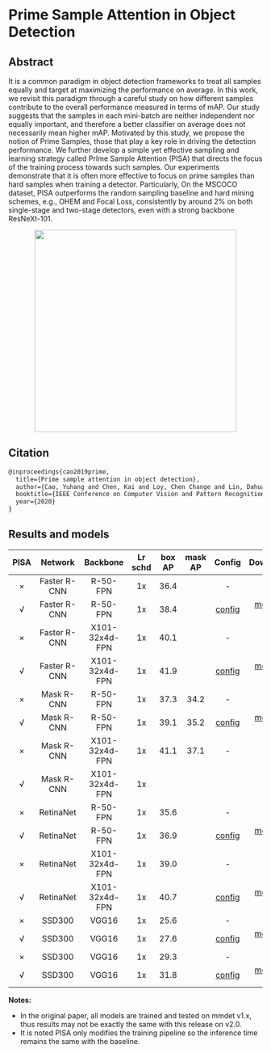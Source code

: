 # Prime Sample Attention in Object Detection

## Abstract

<!-- [ABSTRACT] -->

It is a common paradigm in object detection frameworks to treat all samples equally and target at maximizing the performance on average. In this work, we revisit this paradigm through a careful study on how different samples contribute to the overall performance measured in terms of mAP. Our study suggests that the samples in each mini-batch are neither independent nor equally important, and therefore a better classifier on average does not necessarily mean higher mAP. Motivated by this study, we propose the notion of Prime Samples, those that play a key role in driving the detection performance. We further develop a simple yet effective sampling and learning strategy called PrIme Sample Attention (PISA) that directs the focus of the training process towards such samples. Our experiments demonstrate that it is often more effective to focus on prime samples than hard samples when training a detector. Particularly, On the MSCOCO dataset, PISA outperforms the random sampling baseline and hard mining schemes, e.g., OHEM and Focal Loss, consistently by around 2% on both single-stage and two-stage detectors, even with a strong backbone ResNeXt-101. 

<!-- [IMAGE] -->
<div align=center>
<img src="https://user-images.githubusercontent.com/40661020/143970710-5cfd5960-fcf9-4e32-860a-acd46ce5d274.png" width="400"/>
</div>

<!-- [PAPER_TITLE: Prime sample attention in object detection] -->
<!-- [PAPER_URL: https://arxiv.org/abs/1904.04821] -->

## Citation

<!-- [ALGORITHM] -->

```latex
@inproceedings{cao2019prime,
  title={Prime sample attention in object detection},
  author={Cao, Yuhang and Chen, Kai and Loy, Chen Change and Lin, Dahua},
  booktitle={IEEE Conference on Computer Vision and Pattern Recognition},
  year={2020}
}
```

## Results and models

| PISA  |   Network    |    Backbone    | Lr schd | box AP | mask AP |                                                         Config                                                          |                                                                                                                                                                Download                                                                                                                                                                |
| :---: | :----------: | :------------: | :-----: | :----: | :-----: | :---------------------------------------------------------------------------------------------------------------------: | :------------------------------------------------------------------------------------------------------------------------------------------------------------------------------------------------------------------------------------------------------------------------------------------------------------------------------------: |
|   ×   | Faster R-CNN |    R-50-FPN    |   1x    |  36.4  |         |                                                            -                                                            |
|   √   | Faster R-CNN |    R-50-FPN    |   1x    |  38.4  |         |    [config](https://github.com/open-mmlab/mmdetection/tree/master/configs/pisa/pisa_faster_rcnn_r50_fpn_1x_coco.py)     |               [model](https://download.openmmlab.com/mmdetection/v2.0/pisa/pisa_faster_rcnn_r50_fpn_1x_coco/pisa_faster_rcnn_r50_fpn_1x_coco-dea93523.pth) &#124; [log](https://download.openmmlab.com/mmdetection/v2.0/pisa/pisa_faster_rcnn_r50_fpn_1x_coco/pisa_faster_rcnn_r50_fpn_1x_coco_20200506_185619.log.json)               |
|   ×   | Faster R-CNN | X101-32x4d-FPN |   1x    |  40.1  |         |                                                            -                                                            |
|   √   | Faster R-CNN | X101-32x4d-FPN |   1x    |  41.9  |         | [config](https://github.com/open-mmlab/mmdetection/tree/master/configs/pisa/pisa_faster_rcnn_x101_32x4d_fpn_1x_coco.py) | [model](https://download.openmmlab.com/mmdetection/v2.0/pisa/pisa_faster_rcnn_x101_32x4d_fpn_1x_coco/pisa_faster_rcnn_x101_32x4d_fpn_1x_coco-e4accec4.pth) &#124; [log](https://download.openmmlab.com/mmdetection/v2.0/pisa/pisa_faster_rcnn_x101_32x4d_fpn_1x_coco/pisa_faster_rcnn_x101_32x4d_fpn_1x_coco_20200505_181503.log.json) |
|   ×   | Mask   R-CNN |    R-50-FPN    |   1x    |  37.3  |  34.2   |                                                            -                                                            |
|   √   | Mask   R-CNN |    R-50-FPN    |   1x    |  39.1  |  35.2   |     [config](https://github.com/open-mmlab/mmdetection/tree/master/configs/pisa/pisa_mask_rcnn_r50_fpn_1x_coco.py)      |                   [model](https://download.openmmlab.com/mmdetection/v2.0/pisa/pisa_mask_rcnn_r50_fpn_1x_coco/pisa_mask_rcnn_r50_fpn_1x_coco-dfcedba6.pth) &#124; [log](https://download.openmmlab.com/mmdetection/v2.0/pisa/pisa_mask_rcnn_r50_fpn_1x_coco/pisa_mask_rcnn_r50_fpn_1x_coco_20200508_150500.log.json)                   |
|   ×   | Mask   R-CNN | X101-32x4d-FPN |   1x    |  41.1  |  37.1   |                                                            -                                                            |
|   √   | Mask   R-CNN | X101-32x4d-FPN |   1x    |        |         |                                                                                                                         |
|   ×   |  RetinaNet   |    R-50-FPN    |   1x    |  35.6  |         |                                                            -                                                            |
|   √   |  RetinaNet   |    R-50-FPN    |   1x    |  36.9  |         |     [config](https://github.com/open-mmlab/mmdetection/tree/master/configs/pisa/pisa_retinanet_r50_fpn_1x_coco.py)      |                   [model](https://download.openmmlab.com/mmdetection/v2.0/pisa/pisa_retinanet_r50_fpn_1x_coco/pisa_retinanet_r50_fpn_1x_coco-76409952.pth) &#124; [log](https://download.openmmlab.com/mmdetection/v2.0/pisa/pisa_retinanet_r50_fpn_1x_coco/pisa_retinanet_r50_fpn_1x_coco_20200504_014311.log.json)                   |
|   ×   |  RetinaNet   | X101-32x4d-FPN |   1x    |  39.0  |         |                                                            -                                                            |
|   √   |  RetinaNet   | X101-32x4d-FPN |   1x    |  40.7  |         |  [config](https://github.com/open-mmlab/mmdetection/tree/master/configs/pisa/pisa_retinanet_x101_32x4d_fpn_1x_coco.py)  |     [model](https://download.openmmlab.com/mmdetection/v2.0/pisa/pisa_retinanet_x101_32x4d_fpn_1x_coco/pisa_retinanet_x101_32x4d_fpn_1x_coco-a0c13c73.pth) &#124; [log](https://download.openmmlab.com/mmdetection/v2.0/pisa/pisa_retinanet_x101_32x4d_fpn_1x_coco/pisa_retinanet_x101_32x4d_fpn_1x_coco_20200505_001404.log.json)     |
|   ×   |    SSD300    |     VGG16      |   1x    |  25.6  |         |                                                            -                                                            |
|   √   |    SSD300    |     VGG16      |   1x    |  27.6  |         |            [config](https://github.com/open-mmlab/mmdetection/tree/master/configs/pisa/pisa_ssd300_coco.py)             |                                               [model](https://download.openmmlab.com/mmdetection/v2.0/pisa/pisa_ssd300_coco/pisa_ssd300_coco-710e3ac9.pth) &#124; [log](https://download.openmmlab.com/mmdetection/v2.0/pisa/pisa_ssd300_coco/pisa_ssd300_coco_20200504_144325.log.json)                                               |
|   ×   |    SSD300    |     VGG16      |   1x    |  29.3  |         |                                                            -                                                            |
|   √   |    SSD300    |     VGG16      |   1x    |  31.8  |         |            [config](https://github.com/open-mmlab/mmdetection/tree/master/configs/pisa/pisa_ssd512_coco.py)             |                                               [model](https://download.openmmlab.com/mmdetection/v2.0/pisa/pisa_ssd512_coco/pisa_ssd512_coco-247addee.pth) &#124; [log](https://download.openmmlab.com/mmdetection/v2.0/pisa/pisa_ssd512_coco/pisa_ssd512_coco_20200508_131030.log.json)                                               |

**Notes:**

- In the original paper, all models are trained and tested on mmdet v1.x, thus results may not be exactly the same with this release on v2.0.
- It is noted PISA only modifies the training pipeline so the inference time remains the same with the baseline.
